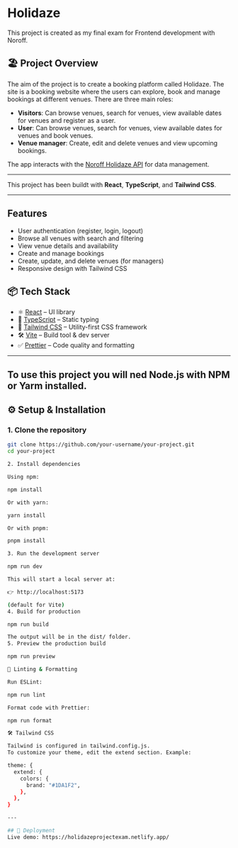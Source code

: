 # Holidaze

This project is created as my final exam for Frontend development with Noroff. 

## 🏖️ Project Overview
The aim of the project is to create a booking platform called Holidaze.
The site is a booking website where the users can explore, book and manage bookings at different venues. 
There are three main roles: 

 - **Visitors**: Can browse venues, search for venues, view available dates for venues and register as a user. 
 - **User**:  Can browse venues, search for venues, view available dates for venues and book venues.
- **Venue manager**: Create, edit and delete venues and view upcoming bookings. 

The app interacts with the [Noroff Holidaze API](https://docs.noroff.dev/docs/v2) for data management.

---

This project has been buildt with **React**, **TypeScript**, and **Tailwind CSS**.

---
## Features
- User authentication (register, login, logout)
- Browse all venues with search and filtering
- View venue details and availability
- Create and manage bookings
- Create, update, and delete venues (for managers)
- Responsive design with Tailwind CSS


## 📦 Tech Stack

- ⚛️ [React](https://react.dev/) – UI library
- 📘 [TypeScript](https://www.typescriptlang.org/) – Static typing
- 🎨 [Tailwind CSS](https://tailwindcss.com/) – Utility-first CSS framework
- 🛠️ [Vite](https://vitejs.dev/) – Build tool & dev server
- ✅ [Prettier](https://prettier.io/) – Code quality and formatting

---



## To use this project you will ned Node.js with NPM or Yarm installed. 

## ⚙️ Setup & Installation

### 1. Clone the repository

```bash
git clone https://github.com/your-username/your-project.git
cd your-project

2. Install dependencies

Using npm:

npm install

Or with yarn:

yarn install

Or with pnpm:

pnpm install

3. Run the development server

npm run dev

This will start a local server at:

👉 http://localhost:5173

(default for Vite)
4. Build for production

npm run build

The output will be in the dist/ folder.
5. Preview the production build

npm run preview

🧪 Linting & Formatting

Run ESLint:

npm run lint

Format code with Prettier:

npm run format

🛠️ Tailwind CSS

Tailwind is configured in tailwind.config.js.
To customize your theme, edit the extend section. Example:

theme: {
  extend: {
    colors: {
      brand: "#1DA1F2",
    },
  },
}

---

## 🚀 Deployment
Live demo: https://holidazeprojectexam.netlify.app/

